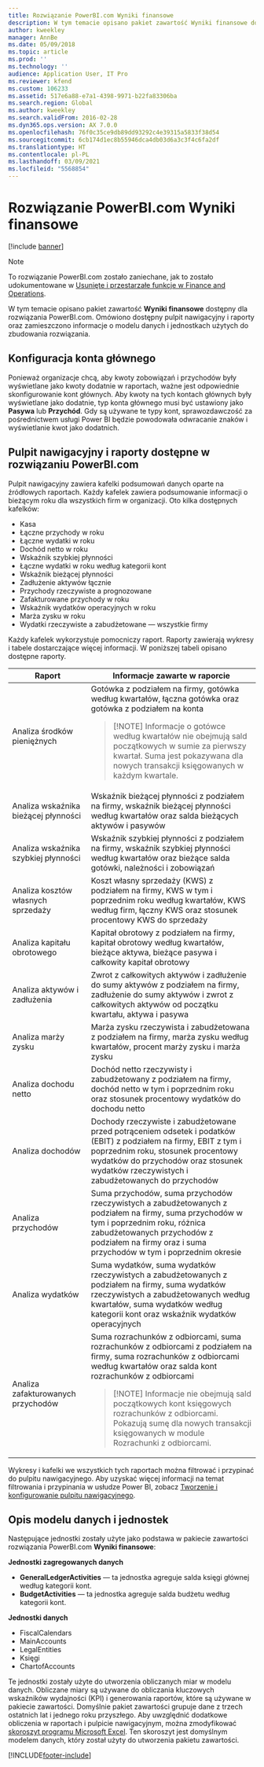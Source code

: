 ```yaml
---
title: Rozwiązanie PowerBI.com Wyniki finansowe
description: W tym temacie opisano pakiet zawartość Wyniki finansowe dostępny dla rozwiązania PowerBI.com.
author: kweekley
manager: AnnBe
ms.date: 05/09/2018
ms.topic: article
ms.prod: ''
ms.technology: ''
audience: Application User, IT Pro
ms.reviewer: kfend
ms.custom: 106233
ms.assetid: 517e6a88-e7a1-4398-9971-b22fa83306ba
ms.search.region: Global
ms.author: kweekley
ms.search.validFrom: 2016-02-28
ms.dyn365.ops.version: AX 7.0.0
ms.openlocfilehash: 76f0c35ce9db89dd93292c4e39315a5833f38d54
ms.sourcegitcommit: 6cb174d1ec8b55946dca4db03d6a3c3f4c6fa2df
ms.translationtype: HT
ms.contentlocale: pl-PL
ms.lasthandoff: 03/09/2021
ms.locfileid: "5568854"
---
```

# <a name="financial-performance-powerbicom-solution"></a>Rozwiązanie PowerBI.com Wyniki finansowe

[!include [banner](../includes/banner.md)]

> [!NOTE]
> To rozwiązanie PowerBI.com zostało zaniechane, jak to zostało udokumentowane w [Usunięte i przestarzałe funkcje w Finance and Operations](../migration-upgrade/deprecated-features.md#power-bi-content-packs-available-on-appsource).

W tym temacie opisano pakiet zawartość **Wyniki finansowe** dostępny dla rozwiązania PowerBI.com. Omówiono dostępny pulpit nawigacyjny i raporty oraz zamieszczono informacje o modelu danych i jednostkach użytych do zbudowania rozwiązania.

## <a name="main-account-setup"></a>Konfiguracja konta głównego
Ponieważ organizacje chcą, aby kwoty zobowiązań i przychodów były wyświetlane jako kwoty dodatnie w raportach, ważne jest odpowiednie skonfigurowanie kont głównych. Aby kwoty na tych kontach głównych były wyświetlane jako dodatnie, typ konta głównego musi być ustawiony jako **Pasywa** lub **Przychód**. Gdy są używane te typy kont, sprawozdawczość za pośrednictwem usługi Power BI będzie powodowała odwracanie znaków i wyświetlanie kwot jako dodatnich.

## <a name="dashboard-and-reports-that-are-included-in-the-powerbicom-solution"></a>Pulpit nawigacyjny i raporty dostępne w rozwiązaniu PowerBI.com
Pulpit nawigacyjny zawiera kafelki podsumowań danych oparte na źródłowych raportach. Każdy kafelek zawiera podsumowanie informacji o bieżącym roku dla wszystkich firm w organizacji. Oto kilka dostępnych kafelków:

- Kasa
- Łączne przychody w roku
- Łączne wydatki w roku
- Dochód netto w roku
- Wskaźnik szybkiej płynności
- Łączne wydatki w roku według kategorii kont
- Wskaźnik bieżącej płynności
- Zadłużenie aktywów łącznie
- Przychody rzeczywiste a prognozowane
- Zafakturowane przychody w roku
- Wskaźnik wydatków operacyjnych w roku
- Marża zysku w roku
- Wydatki rzeczywiste a zabudżetowane — wszystkie firmy

Każdy kafelek wykorzystuje pomocniczy raport. Raporty zawierają wykresy i tabele dostarczające więcej informacji. W poniższej tabeli opisano dostępne raporty.

| Raport                      | Informacje zawarte w raporcie |
|-----------------------------|--------------------------------------|
| Analiza środków pieniężnych               | Gotówka z podziałem na firmy, gotówka według kwartałów, łączna gotówka oraz gotówka z podziałem na konta<blockquote>[!NOTE] Informacje o gotówce według kwartałów nie obejmują sald początkowych w sumie za pierwszy kwartał. Suma jest pokazywana dla nowych transakcji księgowanych w każdym kwartale.</blockquote> |
| Analiza wskaźnika bieżącej płynności      | Wskaźnik bieżącej płynności z podziałem na firmy, wskaźnik bieżącej płynności według kwartałów oraz salda bieżących aktywów i pasywów |
| Analiza wskaźnika szybkiej płynności        | Wskaźnik szybkiej płynności z podziałem na firmy, wskaźnik szybkiej płynności według kwartałów oraz bieżące salda gotówki, należności i zobowiązań |
| Analiza kosztów własnych sprzedaży | Koszt własny sprzedaży (KWS) z podziałem na firmy, KWS w tym i poprzednim roku według kwartałów, KWS według firm, łączny KWS oraz stosunek procentowy KWS do sprzedaży |
| Analiza kapitału obrotowego    | Kapitał obrotowy z podziałem na firmy, kapitał obrotowy według kwartałów, bieżące aktywa, bieżące pasywa i całkowity kapitał obrotowy |
| Analiza aktywów i zadłużenia     | Zwrot z całkowitych aktywów i zadłużenie do sumy aktywów z podziałem na firmy, zadłużenie do sumy aktywów i zwrot z całkowitych aktywów od początku kwartału, aktywa i pasywa |
| Analiza marży zysku      | Marża zysku rzeczywista i zabudżetowana z podziałem na firmy, marża zysku według kwartałów, procent marży zysku i marża zysku |
| Analiza dochodu netto         | Dochód netto rzeczywisty i zabudżetowany z podziałem na firmy, dochód netto w tym i poprzednim roku oraz stosunek procentowy wydatków do dochodu netto |
| Analiza dochodów           | Dochody rzeczywiste i zabudżetowane przed potrąceniem odsetek i podatków (EBIT) z podziałem na firmy, EBIT z tym i poprzednim roku, stosunek procentowy wydatków do przychodów oraz stosunek wydatków rzeczywistych i zabudżetowanych do przychodów |
| Analiza przychodów            | Suma przychodów, suma przychodów rzeczywistych a zabudżetowanych z podziałem na firmy, suma przychodów w tym i poprzednim roku, różnica zabudżetowanych przychodów z podziałem na firmy oraz i suma przychodów w tym i poprzednim okresie |
| Analiza wydatków            | Suma wydatków, suma wydatków rzeczywistych a zabudżetowanych z podziałem na firmy, suma wydatków rzeczywistych a zabudżetowanych według kwartałów, suma wydatków według kategorii kont oraz wskaźnik wydatków operacyjnych |
| Analiza zafakturowanych przychodów     | Suma rozrachunków z odbiorcami, suma rozrachunków z odbiorcami z podziałem na firmy, suma rozrachunków z odbiorcami według kwartałów oraz salda kont rozrachunków z odbiorcami<blockquote>[!NOTE] Informacje nie obejmują sald początkowych kont księgowych rozrachunków z odbiorcami. Pokazują sumę dla nowych transakcji księgowanych w module Rozrachunki z odbiorcami.</blockquote> |

Wykresy i kafelki we wszystkich tych raportach można filtrować i przypinać do pulpitu nawigacyjnego. Aby uzyskać więcej informacji na temat filtrowania i przypinania w usłudze Power BI, zobacz [Tworzenie i konfigurowanie pulpitu nawigacyjnego](https://powerbi.microsoft.com/guided-learning/powerbi-learning-4-2-create-configure-dashboards).

## <a name="understanding-the-data-model-and-entities"></a>Opis modelu danych i jednostek
Następujące jednostki zostały użyte jako podstawa w pakiecie zawartości rozwiązania PowerBI.com **Wyniki finansowe**:

**Jednostki zagregowanych danych**

- **GeneralLedgerActivities** — ta jednostka agreguje salda księgi głównej według kategorii kont.
- **BudgetActivities** — ta jednostka agreguje salda budżetu według kategorii kont.

**Jednostki danych**

- FiscalCalendars
- MainAccounts
- LegalEntities
- Księgi
- ChartofAccounts

Te jednostki zostały użyte do utworzenia obliczanych miar w modelu danych. Obliczane miary są używane do obliczania kluczowych wskaźników wydajności (KPI) i generowania raportów, które są używane w pakiecie zawartości. Domyślnie pakiet zawartości grupuje dane z trzech ostatnich lat i jednego roku przyszłego. Aby uwzględnić dodatkowe obliczenia w raportach i pulpicie nawigacyjnym, można zmodyfikować [skoroszyt programu Microsoft Excel](https://docs.microsoft.com/dynamics/s-e/). Ten skoroszyt jest domyślnym modelem danych, który został użyty do utworzenia pakietu zawartości.


[!INCLUDE[footer-include](../../../includes/footer-banner.md)]
